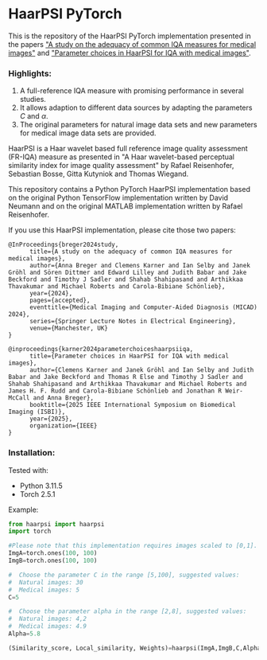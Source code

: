# HaarPSI PyTorch
This is the repository of the HaarPSI PyTorch implementation presented in the papers ["A study on the adequacy of common IQA measures for medical images"](https://arxiv.org/abs/2405.19224) and ["Parameter choices in HaarPSI for IQA with medical images"](https://arxiv.org/abs/2410.24098).

### Highlights:
1. A full-reference IQA measure with promising performance in several studies.
2. It allows adaption to different data sources by adapting the parameters $C$ and $\alpha$.
3. The original parameters for natural image data sets and new parameters for medical image data sets are provided.

HaarPSI is a Haar wavelet based full reference image quality assessment (FR-IQA) measure as presented in "A Haar wavelet-based perceptual similarity index for image quality assessment" by Rafael Reisenhofer, Sebastian Bosse, Gitta Kutyniok and Thomas Wiegand.

This repository contains a Python PyTorch HaarPSI implementation based on the original Python TensorFlow implementation written by David Neumann and on the original MATLAB implementation written by Rafael Reisenhofer.


If you use this HaarPSI implementation, please cite those two papers:

```
@InProceedings{breger2024study,
      title={A study on the adequacy of common IQA measures for medical images}, 
      author={Anna Breger and Clemens Karner and Ian Selby and Janek Gröhl and Sören Dittmer and Edward Lilley and Judith Babar and Jake Beckford and Timothy J Sadler and Shahab Shahipasand and Arthikkaa Thavakumar and Michael Roberts and Carola-Bibiane Schönlieb},
      year={2024},
      pages={accepted},
      eventtitle={Medical Imaging and Computer-Aided Diagnosis (MICAD) 2024},
      series={Springer Lecture Notes in Electrical Engineering},
      venue={Manchester, UK}
}
```


```
@inproceedings{karner2024parameterchoiceshaarpsiiqa,
      title={Parameter choices in HaarPSI for IQA with medical images}, 
      author={Clemens Karner and Janek Gröhl and Ian Selby and Judith Babar and Jake Beckford and Thomas R Else and Timothy J Sadler and Shahab Shahipasand and Arthikkaa Thavakumar and Michael Roberts and James H. F. Rudd and Carola-Bibiane Schönlieb and Jonathan R Weir-McCall and Anna Breger},
      booktitle={2025 IEEE International Symposium on Biomedical Imaging (ISBI)},
      year={2025},
      organization={IEEE}
}
```

### Installation:

Tested with:
* Python 3.11.5
* Torch 2.5.1

Example:

```python
from haarpsi import haarpsi
import torch

#Please note that this implementation requires images scaled to [0,1].
ImgA=torch.ones(100, 100)
ImgB=torch.ones(100, 100)

#  Choose the parameter C in the range [5,100], suggested values:
#  Natural images: 30
#  Medical images: 5
C=5

#  Choose the parameter alpha in the range [2,8], suggested values:
#  Natural images: 4,2
#  Medical images: 4.9
Alpha=5.8

(Similarity_score, Local_similarity, Weights)=haarpsi(ImgA,ImgB,C,Alpha)
```
